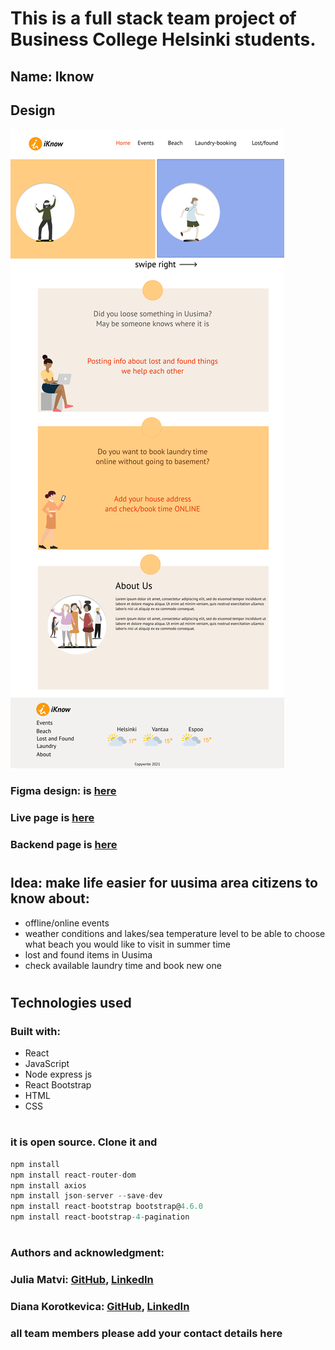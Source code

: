 # This is a full stack team project of Business College Helsinki students.

## Name: Iknow

## Design

![Markdown Logo](public/assets/images/preview.jpg)

### Figma design: is [here](https://www.figma.com/file/N7nNNqAgPQIwLQiqGKfoUB/Summer-team-project?node-id=15%3A0)

### Live page is [here](https://iknow-tau.vercel.app/)

### Backend page is [here](https://iknow-backend.herokuapp.com/)

#

## Idea: make life easier for uusima area citizens to know about:

- offline/online events
- weather conditions and lakes/sea temperature level to be able to choose what beach you would like to visit in summer time
- lost and found items in Uusima
- check available laundry time and book new one

#

## Technologies used

### Built with:

- React
- JavaScript
- Node express js
- React Bootstrap
- HTML
- CSS

#

### it is open source. Clone it and

```js
npm install
npm install react-router-dom
npm install axios
npm install json-server --save-dev
npm install react-bootstrap bootstrap@4.6.0
npm install react-bootstrap-4-pagination
```

#

### Authors and acknowledgment:

### Julia Matvi: [GitHub](https://github.com/jualiasha), [LinkedIn](www.linkedin.com/in/jualiasha)

### Diana Korotkevica: [GitHub](https://github.com/dariwka), [LinkedIn](www.linkedin.com/in/diana-korotkevica-70b62a207)

### all team members please add your contact details here
